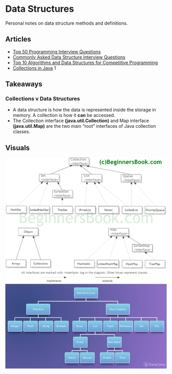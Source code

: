 # Data Structures
Personal notes on data structure methods and definitions.

## Articles
- [Top 50 Programming Interview Questions](https://simpleprogrammer.com/programming-interview-questions/)
- [Commonly Asked Data Structure Interview Questions](https://www.geeksforgeeks.org/commonly-asked-data-structure-interview-questions-set-1/)
- [Top 10 Algorithms and Data Structures for Competitive Programming](https://www.geeksforgeeks.org/top-algorithms-and-data-structures-for-competitive-programming/)
- [Collections in Java](https://www.geeksforgeeks.org/collections-in-java-2/)
1

## Takeaways
### Collections v Data Structures 
- A data structure is how the data is represented inside the storage in memory. A collection is how it **can** be accessed.
- The Collection interface **(java.util.Collection)** and Map interface **(java.util.Map)** are the two main “root” interfaces of Java collection classes.

## Visuals
![Dope Data-Structure interfaces](../dump/pics/flow-collect.png)
![Dope Data-Structure primitives](../dump/pics/flow-purple.jpg)
